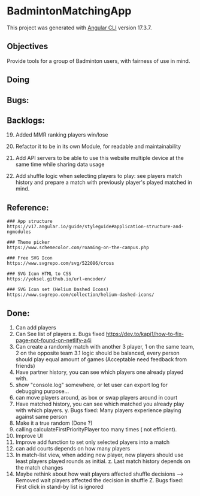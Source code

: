 # BadmintonMatchingApp

This project was generated with [Angular CLI](https://github.com/angular/angular-cli) version 17.3.7.

## Objectives

Provide tools for a group of Badminton users, with fairness of use in mind.

## Doing

## Bugs:

## Backlogs:

19. Added MMR ranking players win/lose
20. Refactor it to be in its own Module, for readable and maintainability

21. Add API servers to be able to use this website multiple device at the same time while sharing data usage
22. Add shuffle logic when selecting players to play:
    see players match history and prepare a match with previously player's played matched in mind.

## Reference:

    ### App structure
    https://v17.angular.io/guide/styleguide#application-structure-and-ngmodules

    ### Theme picker
    https://www.schemecolor.com/roaming-on-the-campus.php

    ### Free SVG Icon
    https://www.svgrepo.com/svg/522086/cross

    ### SVG Icon HTML to CSS
    https://yoksel.github.io/url-encoder/

    ### SVG Icon set (Helium Dashed Icons)
    https://www.svgrepo.com/collection/helium-dashed-icons/

## Done:

1. Can add players
2. Can See list of players
   x. Bugs fixed https://dev.to/kapi1/how-to-fix-page-not-found-on-netlify-a4i
3. Can create a randomly match with another 3 player, 1 on the same team, 2 on the opposite team
   3.1 logic should be balanced, every person should play equal amount of games (Acceptable need feedback from friends)
4. Have partner history, you can see which players one already played with.
5. show "console.log" somewhere, or let user can export log for debugging purpose...
6. can move players around, as box
   or swap players around in court
7. Have matched history, you can see which matched you already play with which players.
   y. Bugs fixed: Many players experience playing against same person
8. Make it a true random (Done ?)
9. calling calculateFirstPriorityPlayer too many times ( not efficient).
10. Improve UI
11. Improve add function to set only selected players into a match
12. can add courts depends on how many players
13. In match-list view, when adding new player, new players should use least players played rounds as initial.
    z. Last match history depends on the match changes
14. Maybe rethink about how wait players affected shuffle decisions
    --> Removed wait players affected the decision in shuffle
    Z. Bugs fixed: First click in stand-by list is ignored
